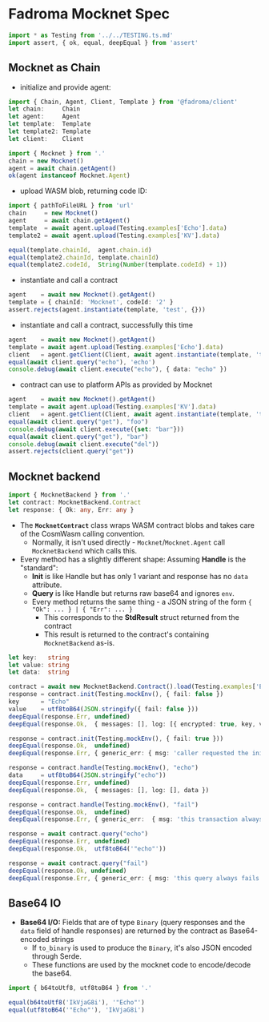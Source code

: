 # Fadroma Mocknet Spec

```typescript
import * as Testing from '../../TESTING.ts.md'
import assert, { ok, equal, deepEqual } from 'assert'
```

## Mocknet as Chain

* initialize and provide agent:

```typescript
import { Chain, Agent, Client, Template } from '@fadroma/client'
let chain:     Chain
let agent:     Agent
let template:  Template
let template2: Template
let client:    Client
```

```typescript
import { Mocknet } from '.'
chain = new Mocknet()
agent = await chain.getAgent()
ok(agent instanceof Mocknet.Agent)
```

* upload WASM blob, returning code ID:

```typescript
import { pathToFileURL } from 'url'
chain     = new Mocknet()
agent     = await chain.getAgent()
template  = await agent.upload(Testing.examples['Echo'].data)
template2 = await agent.upload(Testing.examples['KV'].data)

equal(template.chainId,  agent.chain.id)
equal(template2.chainId, template.chainId)
equal(template2.codeId,  String(Number(template.codeId) + 1))
```

* instantiate and call a contract

```typescript
agent    = await new Mocknet().getAgent()
template = { chainId: 'Mocknet', codeId: '2' }
assert.rejects(agent.instantiate(template, 'test', {}))
```

* instantiate and call a contract, successfully this time

```typescript
agent    = await new Mocknet().getAgent()
template = await agent.upload(Testing.examples['Echo'].data)
client   = agent.getClient(Client, await agent.instantiate(template, 'test', { fail: false }))
equal(await client.query("echo"), 'echo')
console.debug(await client.execute("echo"), { data: "echo" })
```

* contract can use to platform APIs as provided by Mocknet

```typescript
agent    = await new Mocknet().getAgent()
template = await agent.upload(Testing.examples['KV'].data)
client   = agent.getClient(Client, await agent.instantiate(template, 'test', { value: "foo" }))
equal(await client.query("get"), "foo")
console.debug(await client.execute({set: "bar"}))
equal(await client.query("get"), "bar")
console.debug(await client.execute("del"))
assert.rejects(client.query("get"))
```

## Mocknet backend

```typescript
import { MocknetBackend } from '.'
let contract: MocknetBackend.Contract
let response: { Ok: any, Err: any }
```

* The **`MocknetContract`** class wraps WASM contract blobs and takes care of the CosmWasm
  calling convention.
  * Normally, it isn't used directly - `Mocknet`/`Mocknet.Agent` call
    `MocknetBackend` which calls this.
* Every method has a slightly different shape: Assuming **Handle** is the "standard":
  * **Init** is like Handle but has only 1 variant and response has no `data` attribute.
  * **Query** is like Handle but returns raw base64 and ignores `env`.
  * Every method returns the same thing - a JSON string of the form `{ "Ok": ... } | { "Err": ... }`
    * This corresponds to the **StdResult** struct returned from the contract
    * This result is returned to the contract's containing `MocknetBackend` as-is.

```typescript
let key:   string
let value: string
let data:  string

contract = await new MocknetBackend.Contract().load(Testing.examples['Echo'].data)
response = contract.init(Testing.mockEnv(), { fail: false })
key      = "Echo"
value    = utf8toB64(JSON.stringify({ fail: false }))
deepEqual(response.Err, undefined)
deepEqual(response.Ok,  { messages: [], log: [{ encrypted: true, key, value }] })

response = contract.init(Testing.mockEnv(), { fail: true }))
deepEqual(response.Ok,  undefined)
deepEqual(response.Err, { generic_err: { msg: 'caller requested the init to fail' } })

response = contract.handle(Testing.mockEnv(), "echo")
data     = utf8toB64(JSON.stringify("echo"))
deepEqual(response.Err, undefined)
deepEqual(response.Ok,  { messages: [], log: [], data })

response = contract.handle(Testing.mockEnv(), "fail")
deepEqual(response.Ok,  undefined)
deepEqual(response.Err, { generic_err:  { msg: 'this transaction always fails' } })

response = await contract.query("echo")
deepEqual(response.Err, undefined)
deepEqual(response.Ok,  utf8toB64('"echo"'))

response = await contract.query("fail")
deepEqual(response.Ok, undefined)
deepEqual(response.Err, { generic_err: { msg: 'this query always fails' } })
```

## Base64 IO

* **Base64 I/O:** Fields that are of type `Binary` (query responses and the `data` field of handle
  responses) are returned by the contract as Base64-encoded strings
  * If `to_binary` is used to produce the `Binary`, it's also JSON encoded through Serde.
  * These functions are used by the mocknet code to encode/decode the base64.

```typescript
import { b64toUtf8, utf8toB64 } from '.'

equal(b64toUtf8('IkVjaG8i'), '"Echo"')
equal(utf8toB64('"Echo"'), 'IkVjaG8i')
```
